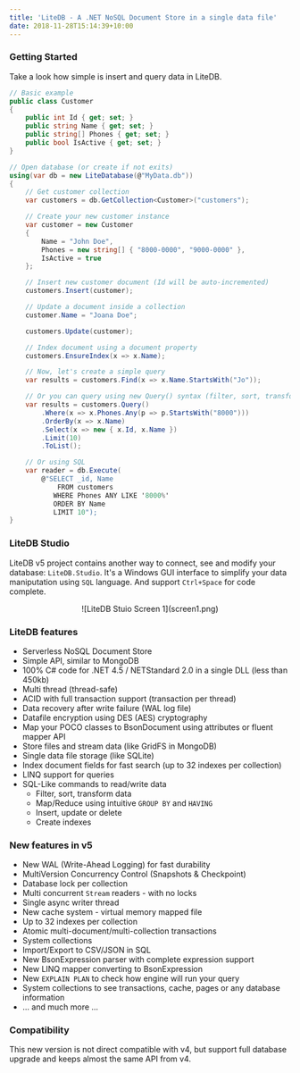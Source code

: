 ```yaml
---
title: 'LiteDB - A .NET NoSQL Document Store in a single data file'
date: 2018-11-28T15:14:39+10:00
---
```


### Getting Started

Take a look how simple is insert and query data in LiteDB.

```C#
// Basic example
public class Customer
{
    public int Id { get; set; }
    public string Name { get; set; }
    public string[] Phones { get; set; }
    public bool IsActive { get; set; }
}

// Open database (or create if not exits)
using(var db = new LiteDatabase(@"MyData.db"))
{
    // Get customer collection
    var customers = db.GetCollection<Customer>("customers");

    // Create your new customer instance
    var customer = new Customer
    { 
        Name = "John Doe", 
        Phones = new string[] { "8000-0000", "9000-0000" }, 
        IsActive = true
    };

    // Insert new customer document (Id will be auto-incremented)
    customers.Insert(customer);

    // Update a document inside a collection
    customer.Name = "Joana Doe";

    customers.Update(customer);

    // Index document using a document property
    customers.EnsureIndex(x => x.Name);

    // Now, let's create a simple query
    var results = customers.Find(x => x.Name.StartsWith("Jo"));

    // Or you can query using new Query() syntax (filter, sort, transform)
    var results = customers.Query()
        .Where(x => x.Phones.Any(p => p.StartsWith("8000")))
        .OrderBy(x => x.Name)
        .Select(x => new { x.Id, x.Name })
        .Limit(10)
        .ToList();

    // Or using SQL
    var reader = db.Execute(
        @"SELECT _id, Name 
            FROM customers 
           WHERE Phones ANY LIKE '8000%'
           ORDER BY Name
           LIMIT 10");
}
```

### LiteDB Studio

LiteDB v5 project contains another way to connect, see and modify your database: `LiteDB.Studio`. It's a Windows GUI interface to simplify your data maniputation using `SQL` language. And support `Ctrl+Space` for code complete.

<center>
    ![LiteDB Stuio Screen 1](screen1.png)
</center>


### LiteDB features

- Serverless NoSQL Document Store
- Simple API, similar to MongoDB
- 100% C# code for .NET 4.5 / NETStandard 2.0 in a single DLL (less than 450kb)
- Multi thread (thread-safe)
- ACID with full transaction support (transaction per thread)
- Data recovery after write failure (WAL log file)
- Datafile encryption using DES (AES) cryptography
- Map your POCO classes to BsonDocument using attributes or fluent mapper API
- Store files and stream data (like GridFS in MongoDB)
- Single data file storage (like SQLite)
- Index document fields for fast search (up to 32 indexes per collection)
- LINQ support for queries
- SQL-Like commands to read/write data
    - Filter, sort, transform data
    - Map/Reduce using intuitive `GROUP BY` and `HAVING`
    - Insert, update or delete
    - Create indexes


### New features in v5

- New WAL (Write-Ahead Logging) for fast durability
- MultiVersion Concurrency Control (Snapshots & Checkpoint)
- Database lock per collection
- Multi concurrent `Stream` readers - with no locks
- Single async writer thread
- New cache system - virtual memory mapped file 
- Up to 32 indexes per collection
- Atomic multi-document/multi-collection transactions
- System collections
- Import/Export to CSV/JSON in SQL
- New BsonExpression parser with complete expression support
- New LINQ mapper converting to BsonExpression
- New `EXPLAIN PLAN` to check how engine will run your query
- System collections to see transactions, cache, pages or any database information
- ... and much more ...

### Compatibility

This new version is not direct compatible with v4, but support full database upgrade and keeps almost the same API from v4.